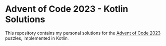 # Advent of Code 2023 - Kotlin Solutions

This repository contains my personal solutions for the [Advent of Code 2023](https://adventofcode.com/2023) puzzles, implemented in Kotlin.
